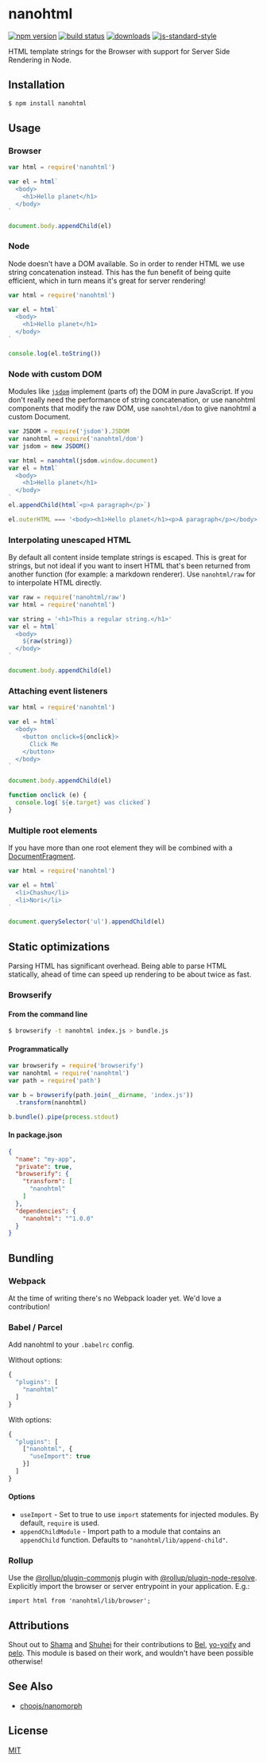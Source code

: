# nanohtml
[![npm version][2]][3] [![build status][4]][5]
[![downloads][8]][9] [![js-standard-style][10]][11]

HTML template strings for the Browser with support for Server Side
Rendering in Node.

## Installation
```sh
$ npm install nanohtml
```

## Usage
### Browser
```js
var html = require('nanohtml')

var el = html`
  <body>
    <h1>Hello planet</h1>
  </body>
`

document.body.appendChild(el)
```

### Node
Node doesn't have a DOM available. So in order to render HTML we use string
concatenation instead. This has the fun benefit of being quite efficient, which
in turn means it's great for server rendering!

```js
var html = require('nanohtml')

var el = html`
  <body>
    <h1>Hello planet</h1>
  </body>
`

console.log(el.toString())
```

### Node with custom DOM
Modules like [`jsdom`](https://github.com/jsdom/jsdom) implement (parts of)
the DOM in pure JavaScript. If you don't really need the performance of
string concatenation, or use nanohtml components that modify the raw DOM, use
`nanohtml/dom` to give nanohtml a custom Document.

```js
var JSDOM = require('jsdom').JSDOM
var nanohtml = require('nanohtml/dom')
var jsdom = new JSDOM()

var html = nanohtml(jsdom.window.document)
var el = html`
  <body>
    <h1>Hello planet</h1>
  </body>
`
el.appendChild(html`<p>A paragraph</p>`)

el.outerHTML === '<body><h1>Hello planet</h1><p>A paragraph</p></body>'
```

### Interpolating unescaped HTML
By default all content inside template strings is escaped. This is great for
strings, but not ideal if you want to insert HTML that's been returned from
another function (for example: a markdown renderer). Use `nanohtml/raw` for
to interpolate HTML directly.

```js
var raw = require('nanohtml/raw')
var html = require('nanohtml')

var string = '<h1>This a regular string.</h1>'
var el = html`
  <body>
    ${raw(string)}
  </body>
`

document.body.appendChild(el)
```

### Attaching event listeners
```js
var html = require('nanohtml')

var el = html`
  <body>
    <button onclick=${onclick}>
      Click Me
    </button>
  </body>
`

document.body.appendChild(el)

function onclick (e) {
  console.log(`${e.target} was clicked`)
}
```

### Multiple root elements

If you have more than one root element they will be combined with a [DocumentFragment](https://developer.mozilla.org/en-US/docs/Web/API/DocumentFragment).

```js
var html = require('nanohtml')

var el = html`
  <li>Chashu</li>
  <li>Nori</li>
`

document.querySelector('ul').appendChild(el)
```

## Static optimizations
Parsing HTML has significant overhead. Being able to parse HTML statically,
ahead of time can speed up rendering to be about twice as fast.

### Browserify

#### From the command line
```sh
$ browserify -t nanohtml index.js > bundle.js
```

#### Programmatically
```js
var browserify = require('browserify')
var nanohtml = require('nanohtml')
var path = require('path')

var b = browserify(path.join(__dirname, 'index.js'))
  .transform(nanohtml)

b.bundle().pipe(process.stdout)
```

#### In package.json
```json
{
  "name": "my-app",
  "private": true,
  "browserify": {
    "transform": [
      "nanohtml"
    ]
  },
  "dependencies": {
    "nanohtml": "^1.0.0"
  }
}
```

## Bundling

### Webpack
At the time of writing there's no Webpack loader yet. We'd love a contribution!

### Babel / Parcel

Add nanohtml to your `.babelrc` config.

Without options:

```js
{
  "plugins": [
    "nanohtml"
  ]
}
```

With options:

```js
{
  "plugins": [
    ["nanohtml", {
      "useImport": true
    }]
  ]
}
```

#### Options

 - `useImport` - Set to true to use `import` statements for injected modules.
    By default, `require` is used.
 - `appendChildModule` - Import path to a module that contains an `appendChild`
    function. Defaults to `"nanohtml/lib/append-child"`.

### Rollup

Use the [@rollup/plugin-commonjs](https://github.com/rollup/plugins/tree/master/packages/commonjs#using-with-rollupplugin-node-resolve) plugin with [@rollup/plugin-node-resolve](https://github.com/rollup/plugins/tree/master/packages/node-resolve). Explicitly import the browser or server entrypoint in your application. E.g.:

```
import html from 'nanohtml/lib/browser';
```

## Attributions
Shout out to [Shama](https://github.com/shama) and
[Shuhei](https://github.com/shuhei) for their contributions to
[Bel](https://github.com/shama/bel),
[yo-yoify](https://github.com/shama/yo-yoify) and
[pelo](https://github.com/shuhei/pelo). This module is based on their work, and
wouldn't have been possible otherwise!

## See Also
- [choojs/nanomorph](https://github.com/choojs/nanomorph)

## License
[MIT](./LICENSE)

[0]: https://img.shields.io/badge/stability-experimental-orange.svg?style=flat-square
[1]: https://nodejs.org/api/documentation.html#documentation_stability_index
[2]: https://img.shields.io/npm/v/nanohtml.svg?style=flat-square
[3]: https://npmjs.org/package/nanohtml
[4]: https://img.shields.io/travis/choojs/nanohtml/master.svg?style=flat-square
[5]: https://travis-ci.org/choojs/nanohtml
[6]: https://img.shields.io/codecov/c/github/choojs/nanohtml/master.svg?style=flat-square
[7]: https://codecov.io/github/choojs/nanohtml
[8]: http://img.shields.io/npm/dt/nanohtml.svg?style=flat-square
[9]: https://npmjs.org/package/nanohtml
[10]: https://img.shields.io/badge/code%20style-standard-brightgreen.svg?style=flat-square
[11]: https://github.com/feross/standard
